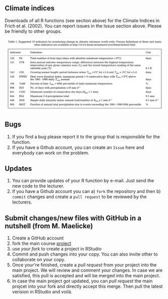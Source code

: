 ## Climate indices

Downloads of all R functions (see section above) for the Climate Indices in Frich et al. (2002).
You can report issues in the Issue section above. Please be friendly to other groups.

![Figure: List of indices to access climate change](frich_index.png)

## Bugs
 1. If you find a bug please report it to the group that is responsible for the function.
 2. If you have a Github account, you can create an `Issue` here and everybody can work on the problem.

## Updates

 1. You can provide updates of your R function by e-mail. Just send the new code to the lecturer.
 2. If you have a Github account you can a) `fork` the repository and then b) `commit` changes and create a `pull request` to be reviewed by the lecturers.

## Submit changes/new files with GitHub in a nutshell (from M. Maelicke)
  1. Create a GitHub account 
  2. fork the main course [project](https://github.com/modche/datacourse2018)
  3. use *your fork* to create a project in RStudio
  4. Commit and push changes into your copy. You can also invite other to collaborate on your copy.
  5. Once your're finished, create a *pull request* from your project into the main project. We will review and comment your changes. In case we are satisfied, this pull is accepted and will be merged into the main project.
  6. In case the main project got updated, you can *pull request* the main projcet into your fork and directly accept this merge. Then pull the latest verision in RStudio and voilá.
